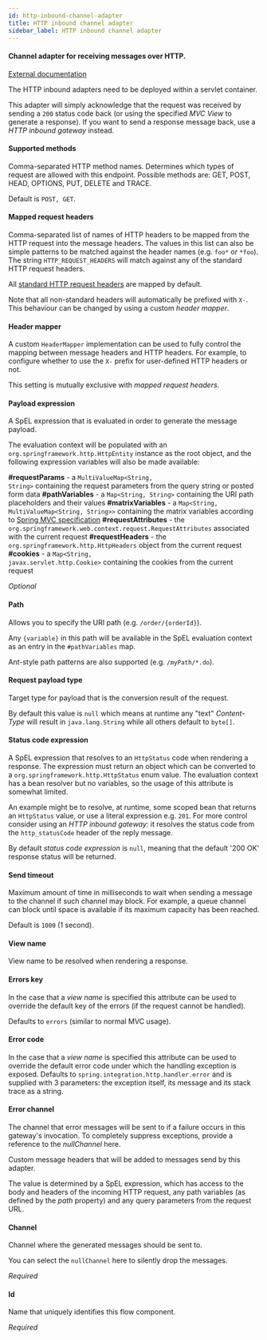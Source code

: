 ```yaml
---
id: http-inbound-channel-adapter
title: HTTP inbound channel adapter
sidebar_label: HTTP inbound channel adapter
---
```

#### Channel adapter for receiving messages over HTTP.
<a href="https://docs.spring.io/spring-integration/docs/4.3.x/reference/html/http.html#http-inbound" target="_blank">External documentation</a>

The HTTP inbound adapters need to be deployed within a servlet container. 

This adapter will simply acknowledge that the request was received by sending a <code>200</code> status code back (or using the specified <i>MVC View</i> to generate a response). If you want to send a response message back, use a <i>HTTP inbound gateway</i> instead.

#### Supported methods
Comma-separated HTTP method names. Determines which types of request are allowed with this endpoint. Possible methods are: GET, POST, HEAD, OPTIONS, PUT, DELETE and TRACE.

Default is <code>POST, GET</code>.

#### Mapped request headers
Comma-separated list of names of HTTP headers to be mapped from the HTTP request into the message headers. The values in this list can also be simple patterns to be matched against the header names (e.g. <code>foo*</code> or <code>*foo</code>). The string <code>HTTP_REQUEST_HEADERS</code> will match against any of the standard HTTP request headers.

All <a href="http://en.wikipedia.org/wiki/List_of_HTTP_header_fields" target="_blank">standard HTTP request headers</a> are mapped by default.

Note that all non-standard headers will automatically be prefixed with <code>X-</code>. This behaviour can be changed by using a custom <i>header mapper</i>.

#### Header mapper
A custom <code>HeaderMapper</code> implementation can be used to fully control the mapping between message headers and HTTP headers. For example, to configure whether to use the <code>X-</code> prefix for user-defined HTTP headers or not.

This setting is mutually exclusive with <i>mapped request headers</i>.

#### Payload expression
A SpEL expression that is evaluated in order to generate the message payload.

The evaluation context will be populated with an <code>org.springframework.http.HttpEntity</code> instance as the root object, and the following expression variables will also be made available:

<b>#requestParams</b> - a <code>MultiValueMap&lt;String, String&gt;</code> containing the request parameters from the query string or posted form data
<b>#pathVariables</b> - a <code>Map&lt;String, String&gt;</code> containing the URI path placeholders and their values
<b>#matrixVariables</b> - a <code>Map&lt;String, MultiValueMap&lt;String, String&gt;&gt;</code> containing the matrix variables according to <a href="http://docs.spring.io/spring/docs/current/spring-framework-reference/html/mvc.html#mvc-ann-matrix-variables" target="_blank">Spring MVC specification</a>
<b>#requestAttributes</b> - the <code>org.springframework.web.context.request.RequestAttributes</code> associated with the current request
<b>#requestHeaders</b> - the <code>org.springframework.http.HttpHeaders</code> object from the current request
<b>#cookies</b> - a <code>Map&lt;String, javax.servlet.http.Cookie&gt;</code> containing the cookies from the current request

<i>Optional</i>

#### Path
Allows you to specify the URI path (e.g. <code>/order/{orderId}</code>).

Any <code>{variable}</code> in this path will be available in the SpEL evaluation context as an entry in the <code>#pathVariables</code> map.

Ant-style path patterns are also supported (e.g. <code>/myPath/*.do</code>).

#### Request payload type
Target type for payload that is the conversion result of the request.

By default this value is <code>null</code> which means at runtime any "text" <i>Content-Type</i> will result in <code>java.lang.String</code> while all others default to <code>byte[]</code>.

#### Status code expression
A SpEL expression that resolves to an <code>HttpStatus</code> code when rendering a response. The expression must return an object which can be converted to a <code>org.springframework.http.HttpStatus</code> enum value. The evaluation context has a bean resolver but no variables, so the usage of this attribute is somewhat limited.

An example might be to resolve, at runtime, some scoped bean that returns an <code>HttpStatus</code> value, or use a literal expression e.g. <code>201</code>. For more control consider using an <i>HTTP inbound gateway</i>: it resolves the status code from the <code>http_statusCode</code> header of the reply message.

By default <i>status code expression</i> is <code>null</code>, meaning that the default '200 OK' response status will be returned.

#### Send timeout
Maximum amount of time in milliseconds to wait when sending a message to the channel if such channel may block. For example, a queue channel can block until space is available if its maximum capacity has been reached.

Default is <code>1000</code> (1 second).

#### View name
View name to be resolved when rendering a response.

#### Errors key
In the case that a <i>view name</i> is specified this attribute can be used to
 override the default key of the errors (if the request cannot be handled).

Defaults to <code>errors</code> (similar to normal MVC usage).

#### Error code
In the case that a <i>view name</i> is specified this attribute can be used to override the default error code under which the handling exception is exposed.
 Defaults to <code>spring.integration.http.handler.error</code> and is supplied with 3 parameters: the exception itself, its message and its stack trace as a string.

#### Error channel
The channel that error messages will be sent to if a failure occurs in this gateway's invocation. To completely suppress exceptions, provide a reference to the <i>nullChannel</i> here.


Custom message headers that will be added to messages send by this adapter.

The value is determined by a SpEL expression, which has access to the body and headers of the incoming HTTP request, any path variables (as defined by the <i>path</i> property) and any query parameters from the request URL.

#### Channel
Channel where the generated messages should be sent to.

You can select the <code>nullChannel</code> here to silently drop the messages.

<i>Required</i>

#### Id
Name that uniquely identifies this flow component.

<i>Required</i>

